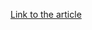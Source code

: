 [Link to the article](https://learn.microsoft.com/en-us/sharepoint/turn-external-sharing-on-or-off)

